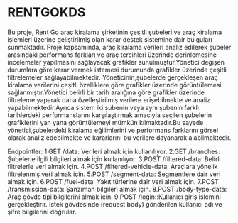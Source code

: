 # RENTGOKDS
  Bu proje, Rent Go araç kiralama şirketinin çeşitli şubeleri ve araç kiralama
işlemleri üzerine geliştirilmiş olan karar destek sistemine dair bulguları sunmaktadır.
Proje kapsamında, araç kiralama verileri analiz edilerek şubeler arasındaki
performans farkları ve araç tercihleri üzerinde derinlemesine incelemeler yapılmasını
sağlayacak grafikler sunulmuştur.Yönetici değişen durumlara göre karar vermek
istemesi durumunda grafikler üzerinde çeşitli filtrelemeler sağlayabilmektedir.
  Yöneticinin,şubelerde gerçekleşen araç kiralama verilerini çeşitli
özelliklere göre grafikler üzerinde görüntülemesi sağlanmıştır.Yönetici belirli bir
tarih aralığına göre grafikler üzerinde filtreleme yaparak daha özelleştirilmiş verilere
erişebilmekte ve analiz yapabilmektedir.Ayrıca sistem iki şubenin veya aynı şubenin
farklı tarihlerdeki performanslarını karşılaştırmak amacıyla seçilen şubelerin
grafiklerini yan yana görüntülemeyi mümkün kılmaktadır.Bu sayede
yönetici,şubelerdeki kiralama eğilimlerini ve performans farklarını görsel olarak
analiz edebilmekte ve kararlarını bu verilere dayanarak alabilmektedir.

Endpointler:
1.GET /data: Verileri almak için kullanılıyor.
2.GET /branches: Şubelerle ilgili bilgileri almak için kullanılıyor.
3.POST /filtered-data: Belirli filtrelerle veri almak için.
4.POST /filtered-vehicle-data: Araçlara yönelik filtrelenmiş veri almak için.
5.POST /segment-data: Segmentlere dair veri almak için.
6.POST /fuel-data: Yakıt türlerine dair veri almak için.
7.POST /transmission-data: Şanzıman bilgileri almak için.
8.POST /body-type-data: Araç gövde tipi bilgilerini almak için.
9.POST /login::Kullanıcı giriş işlemini gerçekleştirir. İstek gövdesinde (request body) gönderilen kullanıcı adı ve şifre bilgilerini doğrular.
